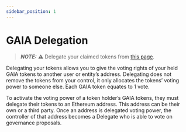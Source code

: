 ```yaml
---
sidebar_position: 1
---
```


# GAIA Delegation

> **_NOTE:_** ⚠️ Delegate your claimed tokens from [this page](https://www.tally.xyz/gov/gaianet/delegates).

Delegating your tokens allows you to give the voting rights of your held GAIA tokens to another user or entity’s address. Delegating does not remove the tokens from your control, it only allocates the tokens’ voting power to someone else. Each GAIA token equates to 1 vote.

To activate the voting power of a token holder’s GAIA tokens, they must delegate their tokens to an Ethereum address. This address can be their own or a third party. Once an address is delegated voting power, the controller of that address becomes a Delegate who is able to vote on governance proposals.
